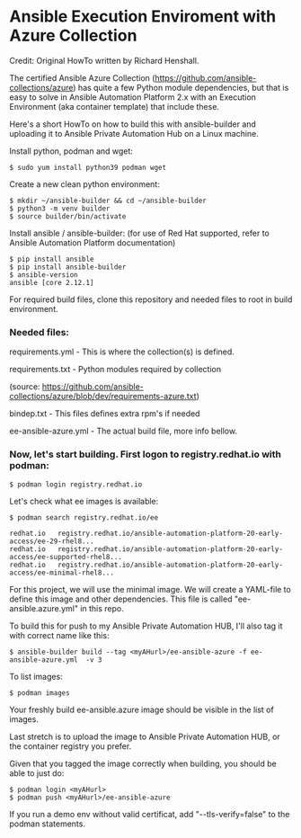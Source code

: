 # Ansible Execution Enviroment with Azure Collection

Credit: Original HowTo written by Richard Henshall.

The certified Ansible Azure Collection (https://github.com/ansible-collections/azure) has quite a few Python module dependencies, but that is easy to solve in Ansible Automation Platform 2.x with an Execution Environment (aka container template) that include these.

Here's a short HowTo on how to build this with ansible-builder and uploading it to Ansible Private Automation Hub on a Linux machine.

Install python, podman and wget:
```
$ sudo yum install python39 podman wget
```
Create a new clean python environment:
```
$ mkdir ~/ansible-builder && cd ~/ansible-builder
$ python3 -m venv builder
$ source builder/bin/activate
```
Install ansible / ansible-builder: (for use of Red Hat supported, refer to Ansible Automation Platform documentation)
```
$ pip install ansible
$ pip install ansible-builder
$ ansible-version
ansible [core 2.12.1]
```
For required build files, clone this repository and needed files to root in build environment.

### Needed files:

requirements.yml - This is where the collection(s) is defined.

requirements.txt - Python modules required by collection

(source: https://github.com/ansible-collections/azure/blob/dev/requirements-azure.txt)

bindep.txt - This files defines extra rpm's if needed

ee-ansible-azure.yml - The actual build file, more info bellow.

### Now, let's start building. First logon to registry.redhat.io with podman:
```
$ podman login registry.redhat.io
```
Let's check what ee images is available:
```
$ podman search registry.redhat.io/ee
```
```
redhat.io   registry.redhat.io/ansible-automation-platform-20-early-access/ee-29-rhel8...
redhat.io   registry.redhat.io/ansible-automation-platform-20-early-access/ee-supported-rhel8...
redhat.io   registry.redhat.io/ansible-automation-platform-20-early-access/ee-minimal-rhel8...
```

For this project, we will use the minimal image. We will create a YAML-file to define this image and other dependencies. This file is called "ee-ansible.azure.yml" in this repo.

To build this for push to my Ansible Private Automation HUB, I'll also tag it with correct name like this:
```
$ ansible-builder build --tag <myAHurl>/ee-ansible-azure -f ee-ansible-azure.yml  -v 3
```
To list images:
```
$ podman images
```
Your freshly build ee-ansible.azure image should be visible in the list of images.

Last stretch is to upload the image to Ansible Private Automation HUB, or the container registry you prefer.

Given that you tagged the image correctly when building, you should be able to just do:
```
$ podman login <myAHurl>
$ podman push <myAHurl>/ee-ansible-azure
```
If you run a demo env without valid certificat, add "--tls-verify=false" to the podman statements.



